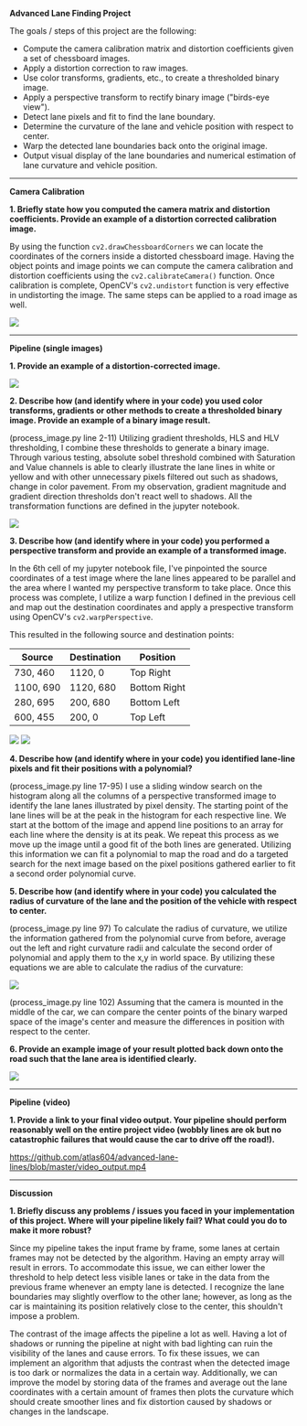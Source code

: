 **Advanced Lane Finding Project**

The goals / steps of this project are the following:

* Compute the camera calibration matrix and distortion coefficients given a set of chessboard images.
* Apply a distortion correction to raw images.
* Use color transforms, gradients, etc., to create a thresholded binary image.
* Apply a perspective transform to rectify binary image ("birds-eye view").
* Detect lane pixels and fit to find the lane boundary.
* Determine the curvature of the lane and vehicle position with respect to center.
* Warp the detected lane boundaries back onto the original image.
* Output visual display of the lane boundaries and numerical estimation of lane curvature and vehicle position.

---

**Camera Calibration**

**1. Briefly state how you computed the camera matrix and distortion coefficients. Provide an example of a distortion corrected calibration image.**

By using the function `cv2.drawChessboardCorners` we can locate the coordinates of the corners inside a distorted chessboard image.  Having the object points and image points we can compute the camera calibration and distortion coefficients using the `cv2.calibrateCamera()` function. Once calibration is complete, OpenCV's `cv2.undistort` function is very effective in undistorting the image. The same steps can be applied to a road image as well.

<img src="./output_images/example_undist.png">

---

**Pipeline (single images)**

**1. Provide an example of a distortion-corrected image.**

<img src="./output_images/example_undist_test1.png">

**2. Describe how (and identify where in your code) you used color transforms, gradients or other methods to create a thresholded binary image.  Provide an example of a binary image result.**

(process_image.py line 2-11) Utilizing gradient thresholds, HLS and HLV thresholding, I combine these thresholds to generate a binary image. Through various testing, absolute sobel threshold combined with Saturation and Value channels is able to clearly illustrate the lane lines in white or yellow and with other unnecessary pixels filtered out such as shadows, change in color pavement. From my observation, gradient magnitude and gradient direction thresholds don't react well to shadows. All the transformation functions are defined in the jupyter notebook.

<img src="./output_images/binary_image.png">

**3. Describe how (and identify where in your code) you performed a perspective transform and provide an example of a transformed image.**

In the 6th cell of my jupyter notebook file, I've pinpointed the source coordinates of a test image where the lane lines appeared to be parallel and the area where I wanted my perspective transform to take place.  Once this process was complete, I utilize a warp function I defined in the previous cell and map out the destination coordinates and apply a prespective transform using OpenCV's `cv2.warpPerspective`.

This resulted in the following source and destination points:

| Source      | Destination | Position    |
|-------------|-------------| ------------|
| 730, 460    | 1120, 0     | Top Right   |
| 1100, 690   | 1120, 680   | Bottom Right|
| 280, 695    | 200, 680    | Bottom Left |
| 600, 455    | 200, 0      | Top Left    |


<img src="./output_images/example_hls_warp.png">

<img src="./output_images/example_undist_warp.png">

**4. Describe how (and identify where in your code) you identified lane-line pixels and fit their positions with a polynomial?**

(process_image.py line 17-95) I use a sliding window search on the histogram along all the columns of a perspective transformed image to identify the lane lanes illustrated by pixel density.  The starting point of the lane lines will be at the peak in the histogram for each respective line.  We start at the bottom of the image and append line positions to an array for each line where the density is at its peak. We repeat this process as we move up the image until a good fit of the both lines are generated.  Utilizing this information we can fit a polynomial to map the road and do a targeted search for the next image based on the pixel positions gathered earlier to fit a second order polynomial curve.

**5. Describe how (and identify where in your code) you calculated the radius of curvature of the lane and the position of the vehicle with respect to center.**

(process_image.py line 97) To calculate the radius of curvature, we utilize the information gathered from the polynomial curve from before, average out the left and right curvature radii and calculate the second order of polynomial and apply them to the x,y in world space.  By utilizing these equations we are able to calculate the radius of the curvature:

<img src="./output_images/roc.png">

(process_image.py line 102) Assuming that the camera is mounted in the middle of the car, we can compare the center points of the binary warped space of the image's center and measure the differences in position with respect to the center.  

**6. Provide an example image of your result plotted back down onto the road such that the lane area is identified clearly.**

<img src="./output_images/process_image.png">

---

**Pipeline (video)**

**1. Provide a link to your final video output.  Your pipeline should perform reasonably well on the entire project video (wobbly lines are ok but no catastrophic failures that would cause the car to drive off the road!).**

https://github.com/atlas604/advanced-lane-lines/blob/master/video_output.mp4

---

**Discussion**

**1. Briefly discuss any problems / issues you faced in your implementation of this project.  Where will your pipeline likely fail?  What could you do to make it more robust?**

Since my pipeline takes the input frame by frame, some lanes at certain frames may not be detected by the algorithm.  Having an empty array will result in errors.  To accommodate this issue, we can either lower the threshold to help detect less visible lanes or take in the data from the previous frame whenever an empty lane is detected.  I recognize the lane boundaries may slightly overflow to the other lane; however, as long as the car is maintaining its position relatively close to the center, this shouldn't impose a problem.  

The contrast of the image affects the pipeline a lot as well.  Having a lot of shadows or running the pipeline at night with bad lighting can ruin the visibility of the lanes and cause errors.  To fix these issues, we can implement an algorithm that adjusts the contrast when the detected image is too dark or normalizes the data in a certain way. Additionally, we can improve the model by storing data of the frames and average out the lane coordinates with a certain amount of frames then plots the curvature which should create smoother lines and fix distortion caused by shadows or changes in the landscape.  

